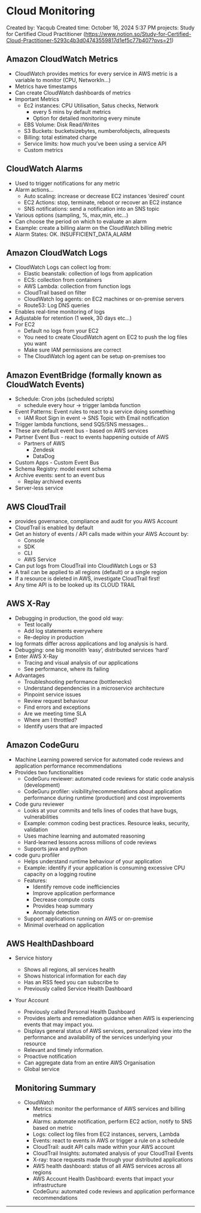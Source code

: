 # Cloud Monitoring

Created by: Yacqub 
Created time: October 16, 2024 5:37 PM
projects: Study for Certified Cloud Practitioner (https://www.notion.so/Study-for-Certified-Cloud-Practitioner-5293c4b3d04743559817d1ef5c77b407?pvs=21)

## Amazon CloudWatch Metrics

- CloudWatch provides metrics for every service in AWS
metric is a variable to monitor (CPU, NetworkIn…)
- Metrics have timestamps
- Can create CloudWatch dashboards of metrics
- Important Metrics
    - Ec2 instances: CPU Utilisation, Satus checks, Network
        - every 5 mins by default metrics
        - Option for detailed monitoring every minute
    - EBS Volume: Disk Read/Writes
    - S3 Buckets: bucketsizebytes, numberofobjects, allrequests
    - Billing: total estimated charge
    - Service limits: how much you’ve been using a service API
    - Custom metrics

## CloudWatch Alarms

- Used to trigger notifications for any metric
- Alarm actions…
    - Auto scaling: increase or decrease EC2 instances ‘desired’ count
    - EC2 Actions: stop, terminate, reboot or recover an EC2 instance
    - SNS notifications: send a notification into an SNS topic
- Various options (sampling, %, max,min, etc…)
- Can choose the period on which to evaluate an alarm
- Example: create a billing alarm on the CloudWatch billing metric
- Alarm States: OK. INSUFFICIENT_DATA,ALARM

## Amazon CloudWatch Logs

- CloudWatch Logs can collect log from:
    - Elastic beanstalk: collection of logs from application
    - ECS: collection from containers
    - AWS Lambda: collection from function logs
    - CloudTrail based on filter
    - CloudWatch log agents: on EC2 machines or on-premise servers
    - Route53: Log DNS queries
- Enables real-time monitoring of logs
- Adjustable for retention (1 week, 30 days etc…)
- For EC2
    - Default no logs from your EC2
    - You need to create CloudWatch agent on EC2 to push the log files you want
    - Make sure IAM permissions are correct
    - The CloudWatch log agent can be setup on-premises too

## Amazon EventBridge (formally known as CloudWatch Events)

- Schedule: Cron jobs (scheduled scripts)
    - schedule every hour → trigger lambda function
- Event Patterns: Event rules to react to a service doing something
    - IAM Root Sign in event → SNS Topic with Email notification
- Trigger lambda functions, send SQS/SNS messages…
- These are default event bus - based on AWS services
- Partner Event Bus - react to events happening outside of AWS
    - Partners of AWS
        - Zendesk
        - DataDog
- Custom Apps - Custom Event Bus
- Schema Registry: model event schema
- Archive events: sent to an event bus
    - Replay archived events
- Server-less service

## AWS CloudTrail

- provides governance, compliance and audit for you AWS Account
- CloudTrail is enabled by default
- Get an history of events / API calls made within your AWS Account by:
    - Console
    - SDK
    - CLI
    - AWS Service
- Can put logs from CloudTrail into CloudWatch Logs or S3
- A trail can be applied to all regions (default) or a single region
- If a resource is deleted in AWS, investigate CloudTrail first!
- Any time API is to be looked up its CLOUD TRAIL

## AWS X-Ray

- Debugging in production, the good old way:
    - Test locally
    - Add log statements everywhere
    - Re-deploy in production
- log formats differ across applications and log analysis is hard.
- Debugging: one big monolith ‘easy’, distributed services ‘hard’
- Enter AWS X-Ray
    - Tracing and visual analysis of our applications
    - See performance, where its failing
- Advantages
    - Troubleshooting performance (bottlenecks)
    - Understand dependencies in a microservice architecture
    - Pinpoint service issues
    - Review request behaviour
    - Find errors and exceptions
    - Are we meeting time SLA
    - Where am I throttled?
    - Identify users that are impacted

## Amazon CodeGuru

- Machine Learning powered service for automated code reviews and application performance recommendations
- Provides two functionalities
    - CodeGuru reviewer: automated code reviews for static code analysis (development)
    - CodeGuru profiler: visibility/recommendations about application performance during runtime (production) and cost improvements
- Code guru reviewer
    - Looks at your commits and tells lines of codes that have bugs, vulnerabilities
    - Example: common coding best practices. Resource leaks, security, validation
    - Uses machine learning and automated reasoning
    - Hard-learned lessons across millions of code reviews
    - Supports java and python
- code guru profiler
    - Helps understand runtime behaviour of your application
    - Example: identify if your application is consuming excessive CPU capacity on a logging routine
    - Features:
        - Identify remove code inefficiencies
        - Improve application performance
        - Decrease compute costs
        - Provides heap summary
        - Anomaly detection
    - Support applications running on AWS or on-premise
    - Minimal overhead on application

## AWS HealthDashboard

- Service history
    - Shows all regions, all services health
    - Shows historical information for each day
    - Has an RSS feed you can subscribe to
    - Previously called Service Health Dashboard
- Your Account
    - Previously called Personal Health Dashboard
    - Provides alerts and remediation guidance when AWS is experiencing events that may impact you.
    - Displays general status of AWS services, personalized view into the performance and availability of the services underlying your resource
    - Relevant and timely information.
    - Proactive notification
    - Can aggregate data from an entire AWS Organisation
    - Global service
    
    ## Monitoring Summary
    
    - CloudWatch
        - Metrics: monitor the performance of AWS services and billing metrics
        - Alarms: automate notification, perform EC2 action, notify to SNS based on metric
        - Logs: collect log files from EC2 instances, servers, Lambda
        - Events: react to events in AWS or trigger a rule on a schedule
        - CloudTrail: audit API calls made within your AWS account
        - CloudTrail Insights: automated analysis of your CloudTrail Events
        - X-ray: trace requests made through your distributed applications
        - AWS health dashboard: status of all AWS services across all regions
        - AWS Account Health Dashboard: events that impact your infrastructure
        - CodeGuru: automated code reviews and application performance recommendations

---
